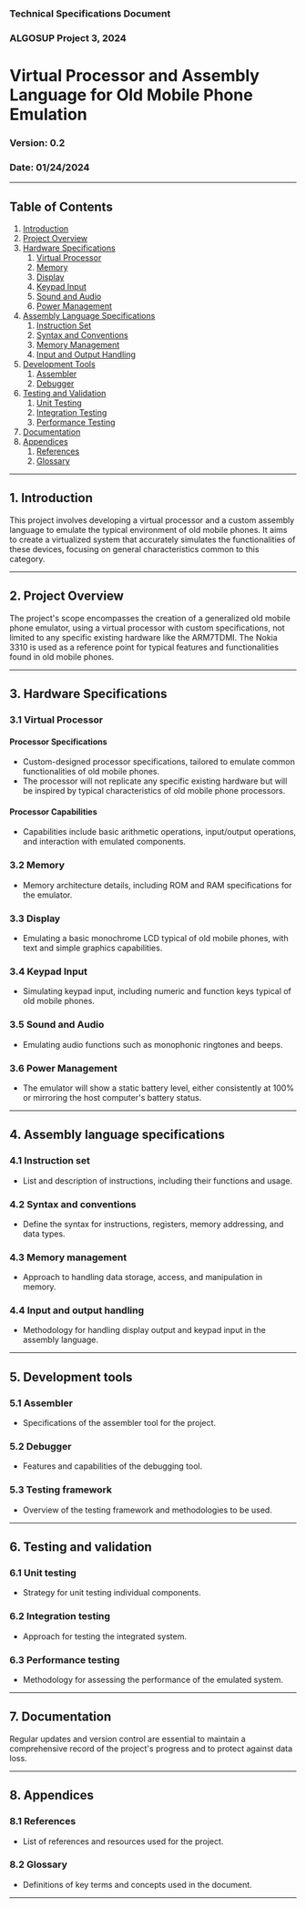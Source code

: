 ### Technical Specifications Document
### ALGOSUP Project 3, 2024

# Virtual Processor and Assembly Language for Old Mobile Phone Emulation

### Version: 0.2
### Date: 01/24/2024

---

## Table of Contents
1. [Introduction](#introduction)
2. [Project Overview](#project-overview)
3. [Hardware Specifications](#hardware-specifications)
   1. [Virtual Processor](#virtual-processor)
   2. [Memory](#memory)
   3. [Display](#display)
   4. [Keypad Input](#keypad-input)
   5. [Sound and Audio](#sound-and-audio)
   6. [Power Management](#power-management)
4. [Assembly Language Specifications](#assembly-language-specifications)
   1. [Instruction Set](#instruction-set)
   2. [Syntax and Conventions](#syntax-and-conventions)
   3. [Memory Management](#memory-management)
   4. [Input and Output Handling](#input-and-output-handling)
5. [Development Tools](#development-tools)
   1. [Assembler](#assembler)
   2. [Debugger](#debugger)
6. [Testing and Validation](#testing-and-validation)
   1. [Unit Testing](#unit-testing)
   2. [Integration Testing](#integration-testing)
   3. [Performance Testing](#performance-testing)
7. [Documentation](#documentation)
8. [Appendices](#appendices)
   1. [References](#references)
   2. [Glossary](#glossary)

---

## 1. Introduction

This project involves developing a virtual processor and a custom assembly language to emulate the typical environment of old mobile phones. It aims to create a virtualized system that accurately simulates the functionalities of these devices, focusing on general characteristics common to this category.

---

## 2. Project Overview

The project's scope encompasses the creation of a generalized old mobile phone emulator, using a virtual processor with custom specifications, not limited to any specific existing hardware like the ARM7TDMI. The Nokia 3310 is used as a reference point for typical features and functionalities found in old mobile phones.
<!-- You're repeating yourself, careful. -> lines 41 and 47  "The Nokia 3310 is an example" // "The Nokia 3310 is used as a reference point" -->
---

## 3. Hardware Specifications

### 3.1 Virtual Processor

#### Processor Specifications
- Custom-designed processor specifications, tailored to emulate common functionalities of old mobile phones.
- The processor will not replicate any specific existing hardware but will be inspired by typical characteristics of old mobile phone processors. <!-- You're repeating yourself, careful. -> lines 47 and 57  "not limited to any specific existing hardware" // "will not replicate any specific existing hardware" -->

#### Processor Capabilities
- Capabilities include basic arithmetic operations, input/output operations, and interaction with emulated components.

### 3.2 Memory
- Memory architecture details, including ROM and RAM specifications for the emulator.

### 3.3 Display
- Emulating a basic monochrome LCD typical of old mobile phones, with text and simple graphics capabilities.

### 3.4 Keypad Input
- Simulating keypad input, including numeric and function keys typical of old mobile phones.

### 3.5 Sound and Audio
- Emulating audio functions such as monophonic ringtones and beeps.

### 3.6 Power Management
- The emulator will show a static battery level, either consistently at 100% or mirroring the host computer's battery status.

---

## 4. Assembly language specifications

### 4.1 Instruction set
- List and description of instructions, including their functions and usage.

### 4.2 Syntax and conventions
- Define the syntax for instructions, registers, memory addressing, and data types.

### 4.3 Memory management
- Approach to handling data storage, access, and manipulation in memory.

### 4.4 Input and output handling
- Methodology for handling display output and keypad input in the assembly language.

---

## 5. Development tools

### 5.1 Assembler
- Specifications of the assembler tool for the project.

### 5.2 Debugger
- Features and capabilities of the debugging tool.

### 5.3 Testing framework
- Overview of the testing framework and methodologies to be used.

---

## 6. Testing and validation

### 6.1 Unit testing
- Strategy for unit testing individual components.

### 6.2 Integration testing
- Approach for testing the integrated system.

### 6.3 Performance testing
- Methodology for assessing the performance of the emulated system.

---

## 7. Documentation

Regular updates and version control are essential to maintain a comprehensive record of the project's progress and to protect against data loss.

---

## 8. Appendices

### 8.1 References
- List of references and resources used for the project.

### 8.2 Glossary
- Definitions of key terms and concepts used in the document.

---